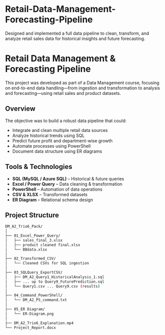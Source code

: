 # Retail-Data-Management-Forecasting-Pipeline
Designed and implemented a full data pipeline to clean, transform, and analyze retail sales data for historical insights and future forecasting.
#  Retail Data Management & Forecasting Pipeline

This project was developed as part of a Data Management course, focusing on end-to-end data handling—from ingestion and transformation to analysis and forecasting—using retail sales and product datasets.

## Overview

The objective was to build a robust data pipeline that could:
- Integrate and clean multiple retail data sources
- Analyze historical trends using SQL
- Predict future profit and department-wise growth
- Automate processes using PowerShell
- Document data structure using ER diagrams

## Tools & Technologies

- **SQL (MySQL / Azure SQL)** – Historical & future queries
- **Excel / Power Query** – Data cleaning & transformation
- **PowerShell** – Automation of data operations
- **CSV & XLSX** – Transformed datasets
- **ER Diagram** – Relational schema design

##  Project Structure

```bash
DM_A2_Trio6_Pack/
│
├── 01_Excel_Power_Query/
│   ├── sales_final_3.xlsx
│   ├── product cleaned final.xlsx
│   └── BBdata.xlsx
│
├── 02_Transformed_CSV/
│   └── Cleaned CSVs for SQL ingestion
│
├── 03_SQLQuery_ExportCSV/
│   ├── DM_A2_Query1_HistoricalAnalysis_1.sql
│   ├── ... up to Query9_FuturePrediction.sql
│   └── Query1.csv ... Query9.csv (results)
│
├── 04_Command_PowerShell/
│   └── DM_A2_PS_command.txt
│
├── 05_ER Diagram/
│   └── ER-Diagram.png
│
├── DM_A2_Trio6_Explanation.mp4
└── Project_Report.docx
